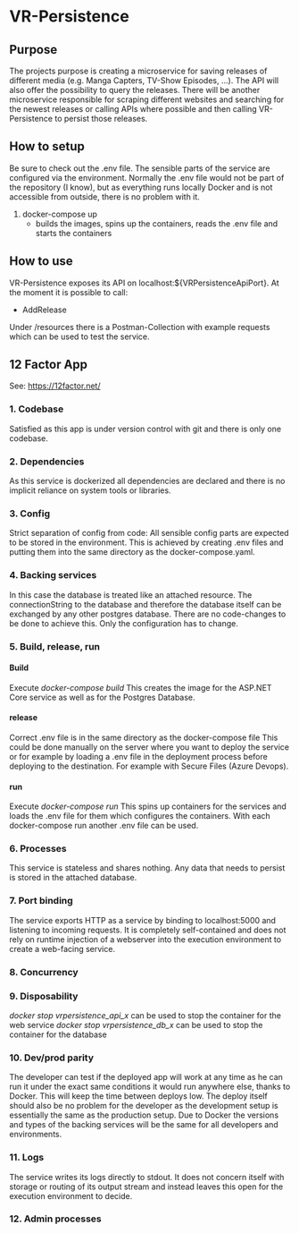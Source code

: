 ﻿# VR-Persistence

## Purpose
The projects purpose is creating a microservice for saving releases of different media (e.g. Manga Capters, TV-Show Episodes, ...).
The API will also offer the possibility to query the releases.
There will be another microservice responsible for scraping different websites and searching for the newest releases or calling APIs where possible and then calling VR-Persistence to persist those releases.

## How to setup
Be sure to check out the .env file. The sensible parts of the service are configured via the environment. Normally the .env file would not be part of
the repository (I know), but as everything runs locally Docker and is not accessible from outside, there is no problem with it.
1. docker-compose up 
    * builds the images, spins up the containers, reads the .env file and starts the containers

## How to use
VR-Persistence exposes its API on localhost:${VRPersistenceApiPort}. At the moment it is possible to call:
* AddRelease

Under /resources there is a Postman-Collection with example requests which can be used to test the service.

## 12 Factor App
See: https://12factor.net/
### 1. Codebase
Satisfied as this app is under version control with git and there is only one codebase.

### 2. Dependencies
As this service is dockerized all dependencies are declared and there is no implicit reliance on system tools or libraries.

### 3. Config
Strict separation of config from code:
All sensible config parts are expected to be stored in the environment. This is achieved by creating .env files and putting them into the same directory as the docker-compose.yaml.

### 4. Backing services
In this case the database is treated like an attached resource. The connectionString to the database and therefore the database itself can be exchanged by any other postgres database.
There are no code-changes to be done to achieve this. Only the configuration has to change.

### 5. Build, release, run
#### Build
Execute *docker-compose build*
This creates the image for the ASP.NET Core service as well as for the Postgres Database.
#### release
Correct .env file is in the same directory as the docker-compose file
This could be done manually on the server where you want to deploy the service or for example by loading a .env file in the deployment process before deploying to the destination. For example with Secure Files (Azure Devops).
#### run
Execute *docker-compose run*
This spins up containers for the services and loads the .env file for them which configures the containers. With each docker-compose run another .env file can be used.

### 6. Processes
This service is stateless and shares nothing. Any data that needs to persist is stored in the attached database.

### 7. Port binding
The service exports HTTP as a service by binding to localhost:5000 and listening to incoming requests. It is completely self-contained and does not rely on runtime injection of a webserver into the execution environment to create a web-facing service.

### 8. Concurrency

### 9. Disposability
*docker stop vrpersistence_api_x* can be used to stop the container for the web service
*docker stop vrpersistence_db_x* can be used to stop the container for the database

### 10. Dev/prod parity
The developer can test if the deployed app will work at any time as he can run it under the exact same conditions it would run anywhere else, thanks to Docker. This will keep the time between deploys low.
The deploy itself should also be no problem for the developer as the development setup is essentially the same as the production setup.
Due to Docker the versions and types of the backing services will be the same for all developers and environments.

### 11. Logs
The service writes its logs directly to stdout. It does not concern itself with storage or routing of its output stream and instead leaves this open for the execution environment to decide.

### 12. Admin processes


 